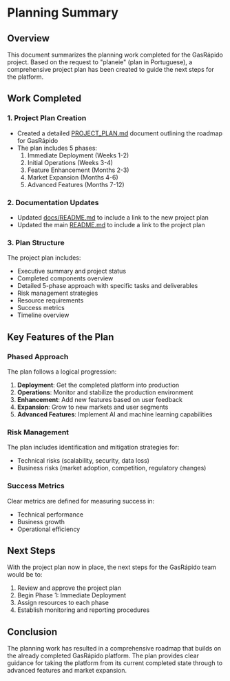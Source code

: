 # Planning Summary

## Overview

This document summarizes the planning work completed for the GasRápido project. Based on the request to "planeie" (plan in Portuguese), a comprehensive project plan has been created to guide the next steps for the platform.

## Work Completed

### 1. Project Plan Creation
- Created a detailed [PROJECT_PLAN.md](PROJECT_PLAN.md) document outlining the roadmap for GasRápido
- The plan includes 5 phases:
  1. Immediate Deployment (Weeks 1-2)
  2. Initial Operations (Weeks 3-4)
  3. Feature Enhancement (Months 2-3)
  4. Market Expansion (Months 4-6)
  5. Advanced Features (Months 7-12)

### 2. Documentation Updates
- Updated [docs/README.md](README.md) to include a link to the new project plan
- Updated the main [README.md](../README.md) to include a link to the project plan

### 3. Plan Structure
The project plan includes:
- Executive summary and project status
- Completed components overview
- Detailed 5-phase approach with specific tasks and deliverables
- Risk management strategies
- Resource requirements
- Success metrics
- Timeline overview

## Key Features of the Plan

### Phased Approach
The plan follows a logical progression:
1. **Deployment**: Get the completed platform into production
2. **Operations**: Monitor and stabilize the production environment
3. **Enhancement**: Add new features based on user feedback
4. **Expansion**: Grow to new markets and user segments
5. **Advanced Features**: Implement AI and machine learning capabilities

### Risk Management
The plan includes identification and mitigation strategies for:
- Technical risks (scalability, security, data loss)
- Business risks (market adoption, competition, regulatory changes)

### Success Metrics
Clear metrics are defined for measuring success in:
- Technical performance
- Business growth
- Operational efficiency

## Next Steps

With the project plan now in place, the next steps for the GasRápido team would be to:
1. Review and approve the project plan
2. Begin Phase 1: Immediate Deployment
3. Assign resources to each phase
4. Establish monitoring and reporting procedures

## Conclusion

The planning work has resulted in a comprehensive roadmap that builds on the already completed GasRápido platform. The plan provides clear guidance for taking the platform from its current completed state through to advanced features and market expansion.